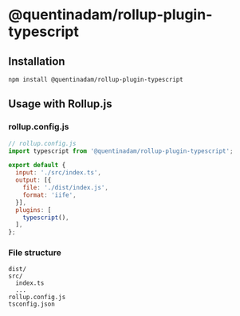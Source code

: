 # @quentinadam/rollup-plugin-typescript

## Installation

```
npm install @quentinadam/rollup-plugin-typescript
```

## Usage with Rollup.js
### rollup.config.js
```javascript
// rollup.config.js
import typescript from '@quentinadam/rollup-plugin-typescript';

export default {
  input: './src/index.ts',
  output: [{
    file: './dist/index.js',
    format: 'iife',
  }],
  plugins: [
    typescript(),
  ],
};
```
### File structure
```
dist/
src/
  index.ts
  ...
rollup.config.js
tsconfig.json
```